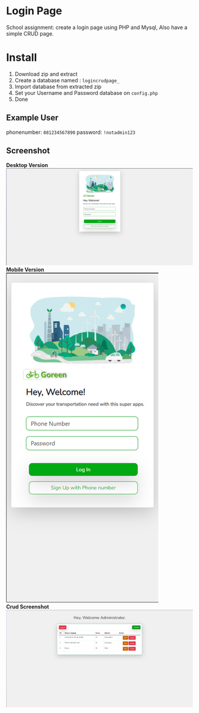 # Login Page
School assignment: create a login page using PHP and Mysql, Also have a simple CRUD page.

# Install 
1. Download zip and extract
2. Create a database named : `logincrudpage_`
3. Import database from extracted zip
5. Set your Username and Password database on `config.php`
4. Done

## Example User
phonenumber: `081234567890`
password: `!notadmin123`

## Screenshot
**Desktop Version**
![Alt text](./screenshot/desktop.png?raw=true "Desktop Screenshot")
<br/>
**Mobile Version**
<br/>
![Alt text](./screenshot/mobile.png?raw=true "Mobile Screenshot")
<br/>
**Crud Screenshot**
<br/>
![Alt text](./screenshot/crud.png?raw=true "CRUD Screenshot")
